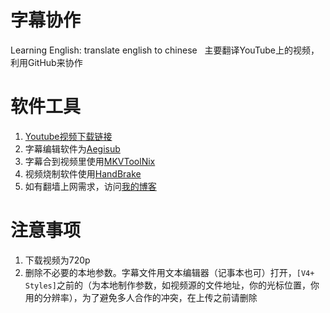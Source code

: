 # 字幕协作
Learning English: translate english to chinese  
主要翻译YouTube上的视频，利用GitHub来协作

# 软件工具
1. [Youtube视频下载链接](http://www.clipconverter.cc)
2. 字幕编辑软件为[Aegisub](http://www.aegisub.org/downloads/)
3. 字幕合到视频里使用[MKVToolNix](https://mkvtoolnix.download/downloads.html)
4. 视频烧制软件使用[HandBrake](https://handbrake.fr/downloads.php)
5. 如有翻墙上网需求，访问[我的博客](https://wuyu.xin/2017/03/11/fuck-gfw.html)

# 注意事项
1. 下载视频为720p
2. 删除不必要的本地参数。字幕文件用文本编辑器（记事本也可）打开，`[V4+ Styles]`之前的（为本地制作参数，如视频源的文件地址，你的光标位置，你用的分辨率），为了避免多人合作的冲突，在上传之前请删除
